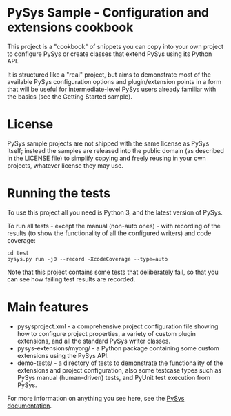 # PySys Sample - Configuration and extensions cookbook

This project is a "cookbook" of snippets you can copy into your own project to configure PySys or create classes 
that extend PySys using its Python API. 

It is structured like a "real" project, but aims to demonstrate most of the available PySys configuration options and 
plugin/extension points in a form that will be useful for intermediate-level PySys users already familiar with the 
basics (see the Getting Started sample).

# License

PySys sample projects are not shipped with the same license as PySys itself; instead the samples are released into the 
public domain (as described in the LICENSE file) to simplify copying and freely reusing in your own projects, whatever 
license they may use. 

# Running the tests

To use this project all you need is Python 3, and the latest version of PySys. 

To run all tests - except the manual (non-auto ones) - with recording of the results (to show the functionality of all 
the configured writers) and code coverage:

	cd test
	pysys.py run -j0 --record -XcodeCoverage --type=auto

Note that this project contains some tests that deliberately fail, so that you can see how failing test results are 
recorded. 

# Main features

* pysysproject.xml - a comprehensive project configuration file showing how to configure project properties, a variety 
  of custom plugin extensions, and all the standard PySys writer classes.
* pysys-extensions/myorg/ - a Python package containing some custom extensions using the PySys API. 
* demo-tests/ - a directory of tests to demonstrate the functionality of the extensions and project configuration, 
  also some testcase types such as PySys manual (human-driven) tests, and PyUnit test execution from PySys. 

For more information on anything you see here, see the [PySys documentation](https://pysys-test.github.io/pysys-test).
